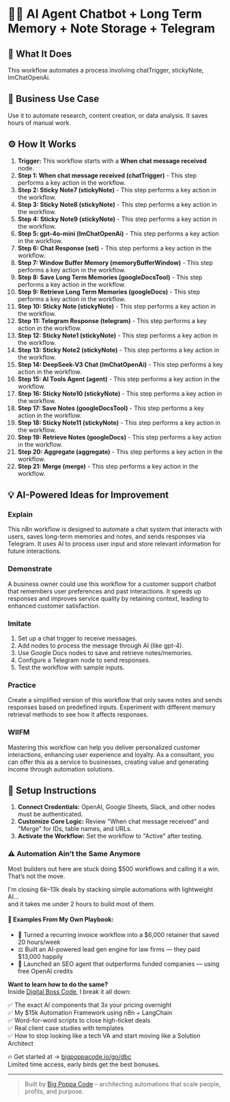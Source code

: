 # 🤖🧠 AI Agent Chatbot + Long Term Memory + Note Storage + Telegram

## 🚀 What It Does
This workflow automates a process involving chatTrigger, stickyNote, lmChatOpenAi.

## 💼 Business Use Case
Use it to automate research, content creation, or data analysis. It saves hours of manual work.

## ⚙️ How It Works
1.  **Trigger:** This workflow starts with a **When chat message received** node.
2. **Step 1: When chat message received (chatTrigger)** - This step performs a key action in the workflow.
3. **Step 2: Sticky Note7 (stickyNote)** - This step performs a key action in the workflow.
4. **Step 3: Sticky Note8 (stickyNote)** - This step performs a key action in the workflow.
5. **Step 4: Sticky Note9 (stickyNote)** - This step performs a key action in the workflow.
6. **Step 5: gpt-4o-mini (lmChatOpenAi)** - This step performs a key action in the workflow.
7. **Step 6: Chat Response (set)** - This step performs a key action in the workflow.
8. **Step 7: Window Buffer Memory (memoryBufferWindow)** - This step performs a key action in the workflow.
9. **Step 8: Save Long Term Memories (googleDocsTool)** - This step performs a key action in the workflow.
10. **Step 9: Retrieve Long Term Memories (googleDocs)** - This step performs a key action in the workflow.
11. **Step 10: Sticky Note (stickyNote)** - This step performs a key action in the workflow.
12. **Step 11: Telegram Response (telegram)** - This step performs a key action in the workflow.
13. **Step 12: Sticky Note1 (stickyNote)** - This step performs a key action in the workflow.
14. **Step 13: Sticky Note2 (stickyNote)** - This step performs a key action in the workflow.
15. **Step 14: DeepSeek-V3 Chat (lmChatOpenAi)** - This step performs a key action in the workflow.
16. **Step 15: AI Tools Agent (agent)** - This step performs a key action in the workflow.
17. **Step 16: Sticky Note10 (stickyNote)** - This step performs a key action in the workflow.
18. **Step 17: Save Notes (googleDocsTool)** - This step performs a key action in the workflow.
19. **Step 18: Sticky Note11 (stickyNote)** - This step performs a key action in the workflow.
20. **Step 19: Retrieve Notes (googleDocs)** - This step performs a key action in the workflow.
21. **Step 20: Aggregate (aggregate)** - This step performs a key action in the workflow.
22. **Step 21: Merge (merge)** - This step performs a key action in the workflow.

## 💡 AI-Powered Ideas for Improvement
### Explain
This n8n workflow is designed to automate a chat system that interacts with users, saves long-term memories and notes, and sends responses via Telegram. It uses AI to process user input and store relevant information for future interactions.

### Demonstrate
A business owner could use this workflow for a customer support chatbot that remembers user preferences and past interactions. It speeds up responses and improves service quality by retaining context, leading to enhanced customer satisfaction.

### Imitate
1. Set up a chat trigger to receive messages.
2. Add nodes to process the message through AI (like gpt-4).
3. Use Google Docs nodes to save and retrieve notes/memories.
4. Configure a Telegram node to send responses.
5. Test the workflow with sample inputs.

### Practice
Create a simplified version of this workflow that only saves notes and sends responses based on predefined inputs. Experiment with different memory retrieval methods to see how it affects responses.

### WIIFM
Mastering this workflow can help you deliver personalized customer interactions, enhancing user experience and loyalty. As a consultant, you can offer this as a service to businesses, creating value and generating income through automation solutions.

## 🔧 Setup Instructions
1. **Connect Credentials:** OpenAI, Google Sheets, Slack, and other nodes must be authenticated.
2. **Customize Core Logic:** Review "When chat message received" and "Merge" for IDs, table names, and URLs.
3. **Activate the Workflow:** Set the workflow to "Active" after testing.

### ⚠️ Automation Ain’t the Same Anymore

Most builders out here are stuck doing $500 workflows and calling it a win.  
That’s not the move.  

I'm closing $6k–$13k deals by stacking simple automations with lightweight AI...  
and it takes me under 2 hours to build most of them.

#### 🧠 Examples From My Own Playbook:
- 🔁 Turned a recurring invoice workflow into a $6,000 retainer that saved 20 hours/week  
- ⚖️ Built an AI-powered lead gen engine for law firms — they paid $13,000 happily  
- 🚀 Launched an SEO agent that outperforms funded companies — using free OpenAI credits  

**Want to learn how to do the same?**  
Inside [Digital Boss Code](https://bigpoppacode.io/go/dbc), I break it all down:

✅ The exact AI components that 3x your pricing overnight  
✅ My $15k Automation Framework using n8n + LangChain  
✅ Word-for-word scripts to close high-ticket deals  
✅ Real client case studies with templates  
✅ How to stop looking like a tech VA and start moving like a Solution Architect  

🔥 Get started at → [bigpoppacode.io/go/dbc](https://bigpoppacode.io/go/dbc)  
Limited time access, early birds get the best bonuses.

---
> Built by [Big Poppa Code](https://bigpoppacode.io) – architecting automations that scale people, profits, and purpose.

